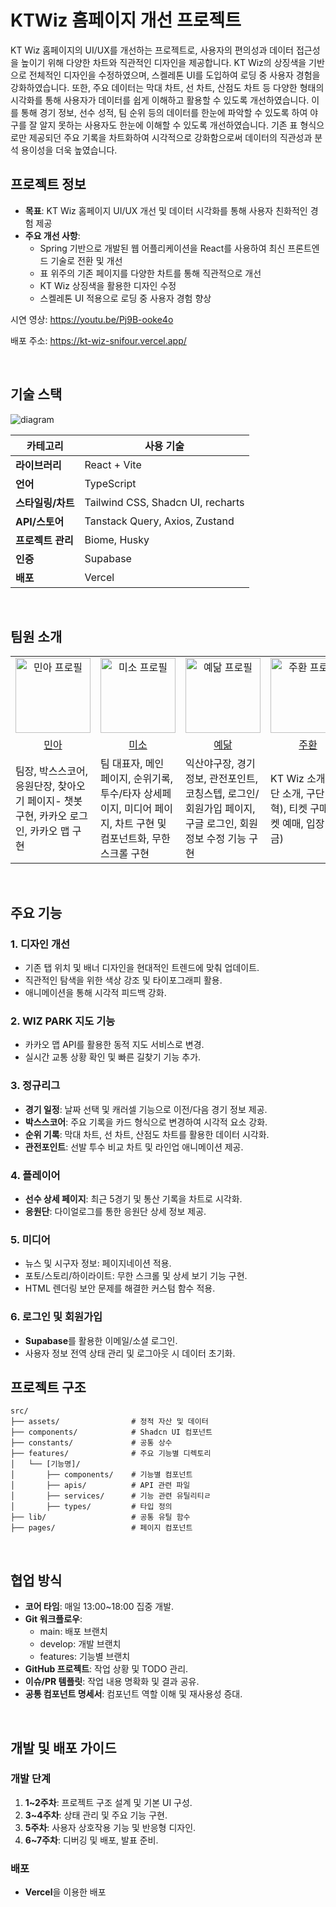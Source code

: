 # KTWiz 홈페이지 개선 프로젝트

KT Wiz 홈페이지의 UI/UX를 개선하는 프로젝트로, 사용자의 편의성과 데이터 접근성을 높이기 위해 다양한 차트와 직관적인 디자인을 제공합니다. KT Wiz의 상징색을 기반으로 전체적인 디자인을 수정하였으며, 스켈레톤 UI를 도입하여 로딩 중 사용자 경험을 강화하였습니다. 또한, 주요 데이터는 막대 차트, 선 차트, 산점도 차트 등 다양한 형태의 시각화를 통해 사용자가 데이터를 쉽게 이해하고 활용할 수 있도록 개선하였습니다. 이를 통해 경기 정보, 선수 성적, 팀 순위 등의 데이터를 한눈에 파악할 수 있도록 하여 야구를 잘 알지 못하는 사용자도 한눈에 이해할 수 있도록 개선하였습니다. 기존 표 형식으로만 제공되던 주요 기록을 차트화하여 시각적으로 강화함으로써 데이터의 직관성과 분석 용이성을 더욱 높였습니다.

## 프로젝트 정보

- **목표**: KT Wiz 홈페이지 UI/UX 개선 및 데이터 시각화를 통해 사용자 친화적인 경험 제공
- **주요 개선 사항**:
  - Spring 기반으로 개발된 웹 어플리케이션을 React를 사용하여 최신 프론트엔드 기술로 전환 및 개선
  - 표 위주의 기존 페이지를 다양한 차트를 통해 직관적으로 개선
  - KT Wiz 상징색을 활용한 디자인 수정
  - 스켈레톤 UI 적용으로 로딩 중 사용자 경험 향상

시연 영상: https://youtu.be/Pj9B-ooke4o

배포 주소: https://kt-wiz-snifour.vercel.app/

<br/>

## 기술 스택

![diagram](https://velog.velcdn.com/images/dhdpekfa1/post/211ece56-f8b8-4871-bc32-1b35843b7005/image.jpg)

| 카테고리          | 사용 기술                         |
| ----------------- | --------------------------------- |
| **라이브러리**    | React + Vite                      |
| **언어**          | TypeScript                        |
| **스타일링/차트** | Tailwind CSS, Shadcn UI, recharts |
| **API/스토어**    | Tanstack Query, Axios, Zustand    |
| **프로젝트 관리** | Biome, Husky                      |
| **인증**          | Supabase                          |
| **배포**          | Vercel                            |

<br/>

## 팀원 소개

<table>
  <tr>
    <td style='text-align:center' width="212px">
      <a href="https://github.com/mal0070" target="_blank">
        <img src="https://avatars.githubusercontent.com/u/68420568?v=4" alt="민아 프로필" width="120px"/>
      </a>
    </td>
    <td style='text-align:center' width="212px">
      <a href="https://github.com/cozups" target="_blank">
        <img src="https://avatars.githubusercontent.com/u/58796245?v=4" alt="미소 프로필" width="120px"/>
      </a>
    </td>
    <td style='text-align:center' width="212px">
      <a href="https://github.com/dhdpekfa1" target="_blank">
        <img src="https://avatars.githubusercontent.com/u/149291445?v=4" alt="예닮 프로필" width="120px"/>
      </a>
    </td>
    <td style='text-align:center' width="212px">
      <a href="https://github.com/crqa453" target="_blank">
        <img src="https://avatars.githubusercontent.com/u/188017911?v=4" alt="주환 프로필" width="120px"/>
      </a>
    </td>
    <td style='text-align:center' width="212px">
      <a href="https://github.com/rara-record" target="_blank">
        <img src="https://avatars.githubusercontent.com/u/70184893?v=4" alt="보라 프로필" width="120px"/>
      </a>
    </td>
  </tr>
  <tr>
    <td style='text-align:center'>
      <a href="https://github.com/mal0070" target="_blank">
        민아
      </a>
    </td>
    <td style='text-align:center'>
      <a href="https://github.com/cozups" target="_blank">
        미소
      </a>
    </td>
     <td style='text-align:center'>
      <a href="https://github.com/dhdpekfa1" target="_blank">
        예닮
      </a>
    </td>
    <td style='text-align:center'>
      <a href="https://github.com/crqa453" target="_blank">
        주환
      </a>
    </td>
    <td style='text-align:center'>
      <a href="https://github.com/rara-record" target="_blank">
        보라
      </a>
    </td>
  </tr>
  <tr>
      <td style='text-align:center  word-break: keep-all' >팀장, 박스스코어, 응원단장, 찾아오기 페이지- 챗봇 구현, 카카오 로그인, 카카오 맵 구현</td>
      <td style='text-align:center  word-break: keep-all'>팀 대표자, 메인 페이지, 순위기록, 투수/타자 상세페이지, 미디어 페이지, 차트 구현 및 컴포넌트화, 무한 스크롤 구현</td>
      <td style='text-align:center  word-break: keep-all''>익산야구장, 경기정보, 관전포인트, 코칭스텝, 로그인/회원가입 페이지, 구글 로그인, 회원정보 수정 기능 구현</td>
      <td style='text-align:center  word-break: keep-all'>KT Wiz 소개(구단 소개, 구단 연혁), 티켓 구매(티켓 예매, 입장 요금)</td>
      <td style='text-align:center  word-break: keep-all'>리액트 쿼리 API 작성, Media 페이지 레이아웃 및 공통 배너 디자인</td>
  </tr>
</table>
<br/>

## 주요 기능

### 1. 디자인 개선

- 기존 탭 위치 및 배너 디자인을 현대적인 트렌드에 맞춰 업데이트.
- 직관적인 탐색을 위한 색상 강조 및 타이포그래피 활용.
- 애니메이션을 통해 시각적 피드백 강화.

### 2. WIZ PARK 지도 기능

- 카카오 맵 API를 활용한 동적 지도 서비스로 변경.
- 실시간 교통 상황 확인 및 빠른 길찾기 기능 추가.

### 3. 정규리그

- **경기 일정**: 날짜 선택 및 캐러셀 기능으로 이전/다음 경기 정보 제공.
- **박스스코어**: 주요 기록을 카드 형식으로 변경하여 시각적 요소 강화.
- **순위 기록**: 막대 차트, 선 차트, 산점도 차트를 활용한 데이터 시각화.
- **관전포인트**: 선발 투수 비교 차트 및 라인업 애니메이션 제공.

### 4. 플레이어

- **선수 상세 페이지**: 최근 5경기 및 통산 기록을 차트로 시각화.
- **응원단**: 다이얼로그를 통한 응원단 상세 정보 제공.

### 5. 미디어

- 뉴스 및 시구자 정보: 페이지네이션 적용.
- 포토/스토리/하이라이트: 무한 스크롤 및 상세 보기 기능 구현.
- HTML 렌더링 보안 문제를 해결한 커스텀 함수 적용.

### 6. 로그인 및 회원가입

- **Supabase**를 활용한 이메일/소셜 로그인.
- 사용자 정보 전역 상태 관리 및 로그아웃 시 데이터 초기화.

## 프로젝트 구조

```
src/
├── assets/                # 정적 자산 및 데이터
├── components/            # Shadcn UI 컴포넌트
├── constants/             # 공통 상수
├── features/              # 주요 기능별 디렉토리
│   └── [기능명]/
│       ├── components/    # 기능별 컴포넌트
│       ├── apis/          # API 관련 파일
│       ├── services/      # 기능 관련 유틸리티ㄹ
│       ├── types/         # 타입 정의
├── lib/                   # 공통 유틸 함수
├── pages/                 # 페이지 컴포넌트
```

<br/>

## 협업 방식

- **코어 타임**: 매일 13:00~18:00 집중 개발.
- **Git 워크플로우**:
  - main: 배포 브랜치
  - develop: 개발 브랜치
  - features: 기능별 브랜치
- **GitHub 프로젝트**: 작업 상황 및 TODO 관리.
- **이슈/PR 템플릿**: 작업 내용 명확화 및 결과 공유.
- **공통 컴포넌트 명세서**: 컴포넌트 역할 이해 및 재사용성 증대.

<br/>

## 개발 및 배포 가이드

### 개발 단계

1. **1~2주차**: 프로젝트 구조 설계 및 기본 UI 구성.
2. **3~4주차**: 상태 관리 및 주요 기능 구현.
3. **5주차**: 사용자 상호작용 기능 및 반응형 디자인.
4. **6~7주차**: 디버깅 및 배포, 발표 준비.

### 배포

- **Vercel**을 이용한 배포
